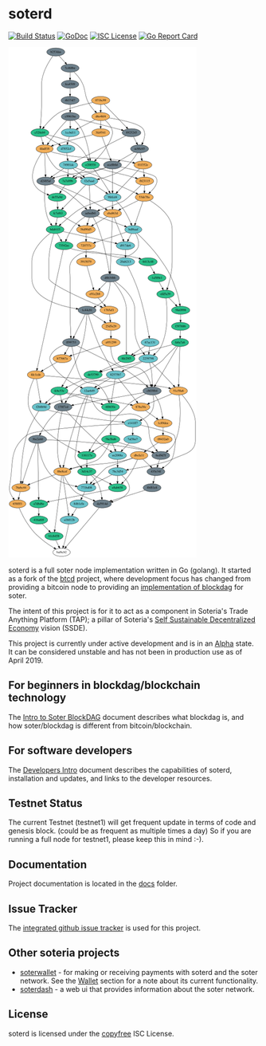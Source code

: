 soterd
====


[![Build Status](https://travis-ci.com/soterium/soterd.svg?token=aMV8Hev1C3XpsquUTxxX&branch=exp0)](https://travis-ci.com/soterium/soterd)
[![GoDoc](https://godoc.org/github.com/soteria-dag/soterd?status.svg)](https://godoc.org/github.com/soteria-dag/soterd)
[![ISC License](http://img.shields.io/badge/license-ISC-blue.svg)](http://copyfree.org)
[![Go Report Card](https://goreportcard.com/badge/github.com/soteria-dag/soterd)](https://goreportcard.com/report/soteria-dag/soterd)
<br>

![dag](docs/images/dag_small.svg)

soterd is a full soter node implementation written in Go (golang). It started as a fork of the [btcd](https://github.com/btcsuite/btcd) project, where development focus has changed from providing a bitcoin node to providing an [implementation of blockdag](docs/intro_to_blockdag.md) for soter.

The intent of this project is for it to act as a component in Soteria's Trade Anything Platform (TAP); a pillar of Soteria's [Self Sustainable Decentralized Economy](https://www.ssde.io/) vision (SSDE).

This project is currently under active development and is in an [Alpha](https://en.wikipedia.org/wiki/Software_release_life_cycle#Alpha) state. It can be considered unstable and has not been in production use as of April 2019.


## For beginners in blockdag/blockchain technology

The [Intro to Soter BlockDAG](docs/intro_to_blockdag.md) document describes what blockdag is, and how soter/blockdag is different from bitcoin/blockchain.


## For software developers

The [Developers Intro](docs/developers_intro.md) document describes the capabilities of soterd, installation and updates, and links to the developer resources. 


## Testnet Status

The current Testnet (testnet1) will get frequent update in terms of code and genesis block. (could be as frequent as multiple times a day) So if you are running a full node for testnet1, please keep this in mind :-).


## Documentation

Project documentation is located in the [docs](docs/README.md) folder.


## Issue Tracker

The [integrated github issue tracker](https://github.com/soteria-dag/soterd/issues) is used for this project. 


## Other soteria projects

* [soterwallet](https://github.com/soteria-dag/soterwallet) - for making or receiving payments with soterd and the soter network. See the [Wallet](docs/README.md#Wallet) section for a note about its current functionality.
* [soterdash](https://github.com/soteria-dag/soterdash) - a web ui that provides information about the soter network.


## License

soterd is licensed under the [copyfree](http://copyfree.org) ISC License.

